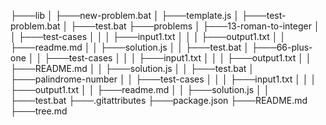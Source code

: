 ├───lib
│   ├───new-problem.bat
│   ├───template.js
│   ├───test-problem.bat
│   ├───test.bat
├───problems
│   ├───13-roman-to-integer
│   │   ├───test-cases
│   │   │   ├───input1.txt
│   │   │   ├───output1.txt
│   │   ├───readme.md
│   │   ├───solution.js
│   │   ├───test.bat
│   ├───66-plus-one
│   │   ├───test-cases
│   │   │   ├───input1.txt
│   │   │   ├───output1.txt
│   │   ├───README.md
│   │   ├───solution.js
│   │   ├───test.bat
│   ├───palindrome-number
│   │   ├───test-cases
│   │   │   ├───input1.txt
│   │   │   ├───output1.txt
│   │   ├───readme.md
│   │   ├───solution.js
│   │   ├───test.bat
├───.gitattributes
├───package.json
├───README.md
├───tree.md
